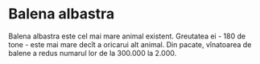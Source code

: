 # Balena albastra

Balena albastra este cel mai mare animal existent. Greutatea ei - 180 de tone -
este mai mare decît a oricarui alt animal. Din pacate, vînatoarea de balene a
redus numarul lor de la 300.000 la 2.000.
